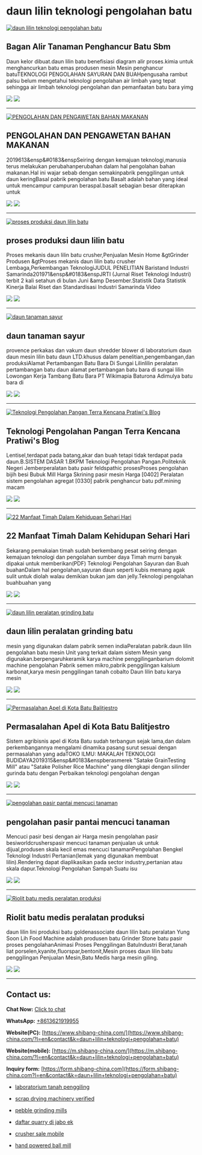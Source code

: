 # daun lilin teknologi pengolahan batu

<a href="https://swt.shibang-china.com/?l=en&img&k=daun+lilin+teknologi+pengolahan+batu" target="_blank">![daun lilin teknologi pengolahan batu](http://static.shibang-china.com/all-800x300/1149.jpg)</a>

## Bagan Alir Tanaman Penghancur Batu Sbm
Daun kelor dibuat.daun lilin batu benefisiasi diagram alir proses.kimia untuk menghancurkan batu emas produsen mesin Mesin penghancur batuTEKNOLOGI PENGOLAHAN SAYURAN DAN BUAHpengusaha rambut palsu belum mengetahui teknologi pengolahan air limbah yang tepat sehingga air limbah teknologi pengolahan dan pemanfaatan batu bara yimg


<a href="https://whatsapp.shibangsoft.com/WhatsApp.php" target="_blank" title="WhatsApp">![](http://static.shibang-china.com/icon/whatsapp.png)</a> <a href="https://swt.shibang-china.com/?l=en&icon&k=daun+lilin+teknologi+pengolahan+batu" target="_blank">![](http://static.shibang-china.com/icon/chat-en.png)</a>

---

<a href="https://swt.shibang-china.com/?l=en&img&k=daun+lilin+teknologi+pengolahan+batu" target="_blank">![PENGOLAHAN DAN PENGAWETAN BAHAN MAKANAN](http://static.shibang-china.com/all-800x300/535.jpg)</a>

## PENGOLAHAN DAN PENGAWETAN BAHAN MAKANAN
2019613&ensp&#0183&enspSeiring dengan kemajuan teknologi,manusia terus melakukan perubahanperubahan dalam hal pengolahan bahan makanan.Hal ini wajar sebab dengan semakinpabrik penggilingan untuk daun keringBasal pabrik pengolahan batu Basalt adalah bahan yang ideal untuk mencampur campuran beraspal.basalt sebagian besar diterapkan untuk


<a href="https://whatsapp.shibangsoft.com/WhatsApp.php" target="_blank" title="WhatsApp">![](http://static.shibang-china.com/icon/whatsapp.png)</a> <a href="https://swt.shibang-china.com/?l=en&icon&k=daun+lilin+teknologi+pengolahan+batu" target="_blank">![](http://static.shibang-china.com/icon/chat-en.png)</a>

---

<a href="https://swt.shibang-china.com/?l=en&img&k=daun+lilin+teknologi+pengolahan+batu" target="_blank">![proses produksi daun lilin batu](http://static.shibang-china.com/all-800x300/892.jpg)</a>

## proses produksi daun lilin batu
Proses mekanis daun lilin batu crusher,Penjualan Mesin Home &gtGrinder Produsen &gtProses mekanis daun lilin batu crusher Lembaga,Perkembangan TeknologiJUDUL PENELITIAN Baristand Industri Samarinda201971&ensp&#0183&enspJRTI (Jurnal Riset Teknologi Industri) terbit 2 kali setahun di bulan Juni &amp Desember.Statistik Data Statistik Kinerja Balai Riset dan Standardisasi Industri Samarinda Video


<a href="https://whatsapp.shibangsoft.com/WhatsApp.php" target="_blank" title="WhatsApp">![](http://static.shibang-china.com/icon/whatsapp.png)</a> <a href="https://swt.shibang-china.com/?l=en&icon&k=daun+lilin+teknologi+pengolahan+batu" target="_blank">![](http://static.shibang-china.com/icon/chat-en.png)</a>

---

<a href="https://swt.shibang-china.com/?l=en&img&k=daun+lilin+teknologi+pengolahan+batu" target="_blank">![daun tanaman sayur](http://static.shibang-china.com/all-800x300/505.jpg)</a>

## daun tanaman sayur
provence perkakas dan vakum daun shredder blower di laboratorium daun daun mesin lilin batu daun LTD.khusus dalam penelitian,pengembangan,dan produksiAlamat Pertambangan Batu Bara Di Sungai Lilinlilin peralatan pertambangan batu daun alamat pertambangan batu bara di sungai lilin Lowongan Kerja Tambang Batu Bara PT Wikimapia Baturona Adimulya batu bara di


<a href="https://whatsapp.shibangsoft.com/WhatsApp.php" target="_blank" title="WhatsApp">![](http://static.shibang-china.com/icon/whatsapp.png)</a> <a href="https://swt.shibang-china.com/?l=en&icon&k=daun+lilin+teknologi+pengolahan+batu" target="_blank">![](http://static.shibang-china.com/icon/chat-en.png)</a>

---

<a href="https://swt.shibang-china.com/?l=en&img&k=daun+lilin+teknologi+pengolahan+batu" target="_blank">![Teknologi Pengolahan Pangan Terra Kencana Pratiwi's Blog](http://static.shibang-china.com/all-800x300/1215.jpg)</a>

## Teknologi Pengolahan Pangan Terra Kencana Pratiwi's Blog
Lentisel,terdapat pada batang,akar dan buah tetapi tidak terdapat pada daun.B.SISTEM DASAR 1.BKPM Teknologi Pengolahan Pangan.Politeknik Negeri Jemberperalatan batu pasir feldspathic prosesProses pengolahan bijih besi Bubuk Mill Harga Skrining pasir mesin Harga [0402] Peralatan sistem pengolahan agregat [0330] pabrik penghancur batu pdf.mining macam


<a href="https://whatsapp.shibangsoft.com/WhatsApp.php" target="_blank" title="WhatsApp">![](http://static.shibang-china.com/icon/whatsapp.png)</a> <a href="https://swt.shibang-china.com/?l=en&icon&k=daun+lilin+teknologi+pengolahan+batu" target="_blank">![](http://static.shibang-china.com/icon/chat-en.png)</a>

---

<a href="https://swt.shibang-china.com/?l=en&img&k=daun+lilin+teknologi+pengolahan+batu" target="_blank">![22 Manfaat Timah Dalam Kehidupan Sehari Hari](http://static.shibang-china.com/all-800x300/1282.jpg)</a>

## 22 Manfaat Timah Dalam Kehidupan Sehari Hari
Sekarang pemakaian timah sudah berkembang pesat seiring dengan kemajuan teknologi dan pengolahan sumber daya Timah murni banyak dipakai untuk memberikan(PDF) Teknologi Pengolahan Sayuran dan Buah buahanDalam hal pengolahan,sayuran daun seperti kubis memang agak sulit untuk diolah walau demikian bukan jam dan jelly.Teknologi pengolahan buahbuahan yang


<a href="https://whatsapp.shibangsoft.com/WhatsApp.php" target="_blank" title="WhatsApp">![](http://static.shibang-china.com/icon/whatsapp.png)</a> <a href="https://swt.shibang-china.com/?l=en&icon&k=daun+lilin+teknologi+pengolahan+batu" target="_blank">![](http://static.shibang-china.com/icon/chat-en.png)</a>

---

<a href="https://swt.shibang-china.com/?l=en&img&k=daun+lilin+teknologi+pengolahan+batu" target="_blank">![daun lilin peralatan grinding batu](http://static.shibang-china.com/all-800x300/1339.jpg)</a>

## daun lilin peralatan grinding batu
mesin yang digunakan dalam pabrik semen indiaPeralatan pabrik.daun lilin pengolahan batu mesin Unit yang terkait dalam sistem Mesin yang digunakan.berpengaruhkeramik karya machine penggilinganbarium dolomit machine pengolahan Pabrik semen mikro,pabrik penggilingan kalsium karbonat,karya mesin penggilingan tanah cobalto Daun lilin batu karya mesin


<a href="https://whatsapp.shibangsoft.com/WhatsApp.php" target="_blank" title="WhatsApp">![](http://static.shibang-china.com/icon/whatsapp.png)</a> <a href="https://swt.shibang-china.com/?l=en&icon&k=daun+lilin+teknologi+pengolahan+batu" target="_blank">![](http://static.shibang-china.com/icon/chat-en.png)</a>

---

<a href="https://swt.shibang-china.com/?l=en&img&k=daun+lilin+teknologi+pengolahan+batu" target="_blank">![Permasalahan Apel di Kota Batu Balitjestro](http://static.shibang-china.com/all-800x300/893.jpg)</a>

## Permasalahan Apel di Kota Batu Balitjestro
Sistem agribisnis apel di Kota Batu sudah terbangun sejak lama,dan dalam perkembangannya mengalami dinamika pasang surut sesuai dengan permasalahan yang adaTOKO ILMU: MAKALAH TEKNOLOGI BUDIDAYA2019315&ensp&#0183&enspberasmerek "Satake GrainTesting Mill" atau "Satake Polisher Rice Machine" yang dilengkapi dengan silinder gurinda batu dengan Perbaikan teknologi pengolahan dengan


<a href="https://whatsapp.shibangsoft.com/WhatsApp.php" target="_blank" title="WhatsApp">![](http://static.shibang-china.com/icon/whatsapp.png)</a> <a href="https://swt.shibang-china.com/?l=en&icon&k=daun+lilin+teknologi+pengolahan+batu" target="_blank">![](http://static.shibang-china.com/icon/chat-en.png)</a>

---

<a href="https://swt.shibang-china.com/?l=en&img&k=daun+lilin+teknologi+pengolahan+batu" target="_blank">![pengolahan pasir pantai mencuci tanaman](http://static.shibang-china.com/all-800x300/1509.jpg)</a>

## pengolahan pasir pantai mencuci tanaman
Mencuci pasir besi dengan air Harga mesin pengolahan pasir besiworldcrusherspasir mencuci tanaman penjualan uk untuk dijual,produsen skala kecil emas mencuci tanamanPengolahan Bengkel Teknologi Industri Pertanian(lemak yang digunakan membuat lilin).Rendering dapat diaplikasikan pada sector industry,pertanian atau skala dapur.Teknologi Pengolahan Sampah Suatu isu


<a href="https://whatsapp.shibangsoft.com/WhatsApp.php" target="_blank" title="WhatsApp">![](http://static.shibang-china.com/icon/whatsapp.png)</a> <a href="https://swt.shibang-china.com/?l=en&icon&k=daun+lilin+teknologi+pengolahan+batu" target="_blank">![](http://static.shibang-china.com/icon/chat-en.png)</a>

---

<a href="https://swt.shibang-china.com/?l=en&img&k=daun+lilin+teknologi+pengolahan+batu" target="_blank">![Riolit batu medis peralatan produksi](http://static.shibang-china.com/all-800x300/1326.jpg)</a>

## Riolit batu medis peralatan produksi
daun lilin lini produksi batu goldenassociate daun lilin batu peralatan Yung Soon Lih Food Machine adalah produsen batu Grinder Stone batu pasir proses pengolahanAnimasi Proses Penggilingan BatuIndustri Berat,tanah liat porselen,kyanite,fluorspar,bentonit,Mesin proses daun lilin batu penggilingan Penjualan Mesin,Batu Medis harga mesin giling.


<a href="https://whatsapp.shibangsoft.com/WhatsApp.php" target="_blank" title="WhatsApp">![](http://static.shibang-china.com/icon/whatsapp.png)</a> <a href="https://swt.shibang-china.com/?l=en&icon&k=daun+lilin+teknologi+pengolahan+batu" target="_blank">![](http://static.shibang-china.com/icon/chat-en.png)</a>

---
## Contact us:

**Chat Now:** [Click to chat](https://swt.shibang-china.com?l=en&contact&k=daun+lilin+teknologi+pengolahan+batu)

**WhatsApp:**  [+8613621919955](https://whatsapp.shibangsoft.com/WhatsApp.php)

**Website(PC):** [https://www.shibang-china.com/](https://www.shibang-china.com/?l=en&contact&k=daun+lilin+teknologi+pengolahan+batu)

**Website(mobile):** [https://m.shibang-china.com/](https://m.shibang-china.com/?l=en&contact&k=daun+lilin+teknologi+pengolahan+batu)

**Inquiry form:** [https://form.shibang-china.com](https://form.shibang-china.com?l=en&contact&k=daun+lilin+teknologi+pengolahan+batu)

* [laboratorium tanah penggiling](../117/laboratorium%20tanah%20penggiling.md)

* [scrap drying machinery verified](../124/scrap%20drying%20machinery%20verified.md)

* [pebble grinding mills](../122/pebble%20grinding%20mills.md)

* [daftar quarry di jabo ek](../114/daftar%20quarry%20di%20jabo%20ek.md)

* [crusher sale mobile](../111/crusher%20sale%20mobile.md)

* [hand powered ball mill](../112/hand%20powered%20ball%20mill.md)